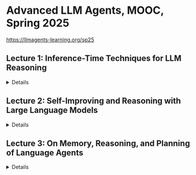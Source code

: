 # Advanced LLM Agents, MOOC, Spring 2025

https://llmagents-learning.org/sp25

## Lecture 1: Inference-Time Techniques for LLM Reasoning

<details>

## Overview:

The lecture emphasized strategies for optimizing reasoning tasks using advanced prompting methods, multi-candidate exploration, and iterative self-improvement, all aimed at improving accuracy and adaptability during inference.

Here are the main takeaways:
- Standard prompting struggles with reasoning benchmarks, but Chain-of-Thought (CoT) prompting significantly improves performance by modeling intermediate steps.
- Zero-shot CoT prompting uses simple instructions like “Let’s think step by step” to elicit reasoning without exemplars.
- Analogical prompting enables LLMs to self-generate tailored exemplars and reasoning structures, improving task-specific performance.
- Self-consistency boosts accuracy by sampling multiple solutions and selecting the most consistent final answer.
- Tree of Thoughts (ToT) allows step-by-step evaluation and iterative exploration, excelling in complex tasks.
- Reflexion and Self-Refine techniques empower LLMs to iteratively self-correct and improve their outputs using internal and external feedback.
- Self-correction without external feedback (oracle) can worsen reasoning performance, highlighting the need for effective evaluation mechanisms.
- Balancing inference budgets and model size is crucial for optimizing multi-sample solutions and computational efficiency.
- General-purpose and scalable methods remain essential for designing effective reasoning strategies in LLMs.

Ref:
- https://www.youtube.com/live/g0Dwtf3BH-0
- https://llmagents-learning.org/slides/inference_time_techniques_lecture_sp25.pdf


## Briefing:

### Introduction

This document summarises a lecture on inference-time techniques for enhancing the reasoning capabilities of Large Language Models (LLMs). The lecture highlights the significant advancements in LLM reasoning, particularly with models like OpenAI's "o1" and "o3", which demonstrate impressive performance on complex tasks like math, coding, and STEM. However, these high levels of performance are often achieved by using substantial inference-time computation. The lecture explores various strategies to optimise this, categorising them into three main areas: using more tokens for a single solution, searching and selecting from multiple candidates, and iterative self-improvement.

### Part 1: Basic Prompting Techniques - Increasing Token Budget for Single Solution

#### Standard Prompting Limitations
- Prior to advanced post-training techniques, standard prompting struggled with reasoning benchmarks.
- Few-shot examples only provided the format of the final solution, not the reasoning behind it.

#### Chain-of-Thought (CoT) Prompting
- Prompts the model to generate reasoning steps before arriving at the final solution.
- Can be implemented via few-shot examples or instructions.
- **Scaling with Model Size:** CoT performance improves significantly with larger models.
- **Zero-Shot CoT:** Using instructions like "Let's think step by step" can elicit CoT without needing few-shot examples, though it is less effective.

#### Analogical Prompting
- Enhances CoT performance by instructing the model to recall relevant exemplars before solving the test problem.
- Outperforms both zero-shot CoT and manual few-shot CoT, particularly with stronger models.

#### LLM-Driven Prompt Optimisation
- Leverages LLMs to automatically design and optimise prompts.
- Uses past optimisation trajectories to generate improved instructions.
- A meta-prompt enables the LLM to propose new instructions based on previous ones.
- Optimised prompts can outperform standard zero-shot and few-shot prompts.

#### CoT & Reasoning Strategies
- CoT allows variable computation based on task complexity.
- **Least-to-Most Prompting:** Decomposes complex problems into simpler sub-tasks solved sequentially.
- **Dynamic Least-to-Most Prompting:** Customises prompts for each sub-problem.
- **Self-Discover:** Instructs the LLM to autonomously compose reasoning structures without manually created demonstrations.

### Part 2: Search and Selection from Multiple Candidates - Increasing Width of Solution Space

#### Rationale
- Exploring multiple branches allows the model to recover from single-generation errors.

#### Self-Consistency
- Generates multiple candidate solutions and selects the most consistent final answer.
- Effective across models and tasks, scaling well with the number of samples.
- **Diversity in Sampling:** Ensures response variety using high-temperature sampling instead of beam search.

#### Clustering by Execution (AlphaCode)
- In code generation, predicted code is clustered based on execution consistency.
- Improves performance by selecting a program from the largest semantically equivalent clusters.

#### Universal Self-Consistency (USC)
- Extends self-consistency to free-form generation tasks, where consistency is evaluated within the LLM itself.

#### LLM Rankers
- Training verifiers or reward models enhances solution selection.
- **Outcome-Supervised Reward Model (ORM):** Evaluates final solutions.
- **Process-Supervised Reward Model (PRM):** Evaluates step-by-step reasoning.

#### Tree-of-Thoughts (ToT)
- Combines LLMs with tree search.
- Generates possible next reasoning steps, evaluates each, and prioritises promising solutions.
- Scales well with increased token budget.

### Part 3: Iterative Self-Improvement - Increasing Depth of Solution Search

#### Rationale
- Mistakes occur even in strong LLMs.
- Sampling multiple solutions is insufficient without a feedback loop for error correction.

#### Reflexion and Self-Refine
- The LLM generates feedback on its own output and refines it.
- Effective when external evaluation is available.

#### Self-Debugging (Code)
- Uses execution feedback, such as unit tests, to improve generated code.
- More informative feedback yields better results.

#### Limitations of Self-Correction (QA)
- Self-correction without an oracle verifier can reduce accuracy.
- General-purpose feedback prompts and multi-agent debates are often ineffective.

#### Budget Optimisation
- Optimal inference budget depends on the task and model.
- Smaller models may generate more solutions within the same computational budget.

### Key Takeaways and General Principles

- **Adaptability:** Best practices for LLM interaction should evolve with model capabilities.
- **Chain-of-Thought:** Fundamental for reasoning enhancement.
- **Consistency-Based Selection:** A simple yet effective principle for better response selection.
- **Search:** Exploring multiple solution paths improves accuracy.
- **The "Bitter Lesson":** Emphasises general-purpose methods that scale well with computation.

### Conclusion

The lecture provides a comprehensive overview of inference-time techniques for improving LLM reasoning. These techniques focus on:
1. **Using more token budget for better single-solution generation.**
2. **Searching multiple branches in the solution space.**
3. **Iterative self-improvement of responses.**

They range from basic CoT prompting to advanced methods like tree-of-thought and self-debugging. The lecture underscores the importance of continuous adaptation, scalable general-purpose methods, and fostering models capable of independent discovery rather than pre-programmed intelligence.

</details>

## Lecture 2: Self-Improving and Reasoning with Large Language Models

<details>

## Briefing

This document outlines the research and development of self-improving and reasoning Large Language Models (LLMs), which aim to create AI that trains itself, evaluates its performance, and updates itself based on its understanding. The ultimate goal is to achieve superhuman performance through these methods.

### System 1 vs System 2
The document introduces two systems for how LLMs function, System 1 and System 2:
*   **System 1**: This is reactive, relies on associations, has fixed compute per token, directly outputs answers, and is prone to failures like hallucinations and spurious correlations. Standard LLMs are considered System 1.
*   **System 2**: This is more deliberate and effortful, involving multiple "calls" to the System 1 LLM. It uses planning, search, verification, and reasoning with dynamic computation. Techniques like Chain-of-Thought (CoT) and Tree-of-Thoughts (ToT) fall under System 2.

### Historical Context and Evolution of LLMs
The document provides a brief history of LLMs and related technologies:
*   **Early 2000s:** Support Vector Machines were prevalent.
*   **2014:** The LLM attention mechanism was developed.
*   **2019-2023:** A rapid evolution of LLMs occurred, from GPT-2 to GPT-4, including models like T5, Jurassic-1, Megatron-Turing NLG, Gopher, Chinchilla, PaLM, OPT, BLOOM, and LLaMA.
*   **Pre-2020:** Language models were trained by predicting the next token on "positive examples" of language.
*   **Post-2020:**  LLMs began using techniques like supervised fine-tuning (SFT) and Reinforcement Learning from Human Feedback (RLHF).
*   **2022:** InstructGPT was developed using SFT and RLHF on GPT3.
*   **2023:** Models like Claude and GPT-4 began using extensive RLHF for safety and accuracy, and Direct Preference Optimization (DPO) was introduced.

### Improving Reasoning with System 2
*   **Prompting Approaches:** Early attempts to improve reasoning focused on prompting techniques.
*   **Chain-of-Verification (CoVe):** This method aims to reduce hallucinations by adding verification steps to the generation process. It includes variants like joint left-to-right generation, factored attention, and a factored-revise approach.
*   **System 2 Attention (S2A):** This method focuses on making attention more explicit and effortful by prompting the LLM to rewrite inputs, removing irrelevant or biased content, to improve the relevance of answers.
*   **Branch-Solve-Merge:** This approach breaks down complex tasks into subproblems, solves them individually, and merges the solutions to improve complex tasks where instructions are hard.

### Self-Improvement and Self-Rewarding LLMs
*   **Self-Training:** LLMs improve by assigning rewards to their own outputs and optimizing accordingly.
*   **Self-Rewarding LMs:** These models are trained to have both instruction-following and evaluation capabilities. They can generate responses to instructions and judge the quality of those responses, creating an iterative process of improvement.
*   **Iterative Training:** This involves two steps: self-instruction creation (generating prompts, responses, and self-rewards) and instruction training (using DPO on selected preference pairs).
*   **The "Superalignment challenge":** As LLMs improve they will become harder for humans to supervise.
*   **Initial Model:** Experiments start with a pre-trained LLaMA-2-70B model (M0) which is multitask trained using seed instruction following (IFT) and evaluation data (EFT). The model then goes through iterative training.
*    **Evaluation:** The self-rewarding models are evaluated on their ability to follow instructions and their ability to act as a reward model. The models are tested using internal instruction following test sets, AlpacaEval 2.0, and MT-Bench. They are also evaluated using the OpenAssistant validation set.
*    **Improvements:** The models show continuous improvement through iterative training.

### Iterative Reasoning and Meta-Rewarding
*   **Iterative Reasoning Preference Optimisation:** This technique uses self-rewarding techniques for reasoning tasks by generating multiple Chain-of-Thoughts (CoTs) and selecting preferences based on answer correctness.
*    **Thinking LLMs:**  This approach trains LLMs to think and respond for all instruction following tasks, not just math, using Thought Preference Optimization (TPO). It has achieved strong results on benchmarks like AlpacaEval and ArenaHard.
*   **Meta-Rewarding LLMs:** These models improve their judgments by meta-judging them. The LLM acts as an actor, judge, and meta-judge. Meta-rewards provide an additional training signal.
*   **LLM-as-a-Meta-Judge:** This is used to assess judgments. The method involves generating multiple judgments for pairs of responses and calculating pairwise meta-judgments.
*   **EvalPlanner:** This method trains LLMs to generate planning and reasoning CoTs for evaluation, converting evaluation tasks into verifiable tasks by generating similar prompts with high and low quality responses.

### Future Directions
*   **Latent System 2 Thoughts:** Explores the use of latent thoughts rather than tokens, with research into self-evaluation and learning from interaction.
*   **Improved System 1:** Research is needed to improve the fundamental architecture of System 1, such as better attention mechanisms and world models.

### Conclusion
The document highlights the significant progress in developing self-improving and reasoning LLMs. By using techniques like self-rewarding, iterative training, and meta-reasoning, LLMs are approaching and potentially surpassing human-level performance. Further research is needed to address limitations, improve reasoning, and explore the potential of more advanced approaches.

### Ref:
- https://www.youtube.com/live/_MNlLhU33H0
- https://llmagents-learning.org/slides/Jason-Weston-Reasoning-Alignment-Berkeley-Talk.pdf

</details>

## Lecture 3: On Memory, Reasoning, and Planning of Language Agents

<details>


### Ref:
- https://www.youtube.com/live/zvI4UN2_i-w
- https://llmagents-learning.org/slides/language_agents_YuSu_Berkeley.pdf
- https://github.com/OSU-NLP-Group/WebDreamer
- https://github.com/OSU-NLP-Group/HippoRAG

### **Overview**
This document reviews a presentation on "Language Agents," AI systems that leverage language for reasoning and communication. It contrasts two development perspectives—**LLM-first** and **Agent-first**—highlighting their unique challenges and opportunities. The discussion focuses on three core competencies:
1. **Memory** (HippoRAG for long-term memory)
2. **Reasoning** (Implicit reasoning and "grokking" in Transformers)
3. **Planning** (Model-based planning for web agents like WebDreamer)

The author argues that language agents represent a major step forward in AI but face ongoing hurdles in **continual learning, safety, and world model development**.

---

### **Key Themes and Takeaways**

#### **The Rise of Language Agents**
- Language agents are poised to revolutionize computing, as echoed by AI leaders:
  - Bill Gates: *"Agents are bringing about the biggest revolution in computing..."*
  - Andrew Ng: *"AI agentic workflows will drive massive AI progress this year."*
  - Sam Altman: *"2025 is when agents will work."*
- Current agents are **over-reliant on LLMs** and require significant advancements.
- Adopts Russel & Norvig’s definition: *“An agent perceives its environment through sensors and acts upon it through actuators.”*
- **Language Agents** are distinguished by their ability to use language as the primary tool for reasoning and communication.

#### **LLM-First vs. Agent-First Approaches**
- **LLM-First:** Uses LLMs as the foundation, adding functionalities via prompting and engineering.
- **Agent-First:** Integrates LLMs into AI agents that tackle traditional AI challenges while introducing new considerations like **synthetic data, self-reflection, and internalized search**.

#### **Language as a Vehicle for Reasoning and Communication**
- Language agents rely on **instruction following, in-context learning, and customized output**.
- Introduces the concept of **inner monologue**, where reasoning takes place within the LLM by generating tokens.

#### **Memory: HippoRAG – Neurobiologically Inspired Long-Term Memory**
- **Memory is critical for AI agents**, paralleling human memory and the **hippocampal indexing theory**.
- Existing **RAG (Retrieval-Augmented Generation)** models have limitations in retrieving correct information.
- **HippoRAG** improves memory by indexing and associating information, mimicking human memory structures:
  - **Neocortex:** Perception, linguistic abilities, and reasoning.
  - **Parahippocampus:** Bridge between areas, working memory.
  - **Hippocampus:** Indexing and auto-associative memory.

#### **Reasoning: Grokking in Transformers**
- Explores the concept of **"grokking"**, where **Transformers transition from memorization to generalization**.
- Key research questions:
  - Can Transformers develop **implicit reasoning**, or do fundamental limitations exist?
  - What factors influence the acquisition of implicit reasoning (**data scale, distribution, architecture**)?
- **Grokking is a phase transition** where generalization outcompetes memorization.

#### **Planning: Model-Based Planning for Web Agents (WebDreamer)**
- Planning is essential for **autonomous language agents** but is challenging due to:
  - **Open-ended action spaces**.
  - **Difficulty in testing goal achievement**.
  - **Need for world models** to predict action consequences.
- **WebDreamer** introduces model-based planning by simulating and predicting web navigation before execution, ensuring safer and more efficient outcomes.

---

### **Future Directions and Challenges**
1. **Memory:** Personalization and continual learning.
2. **Reasoning:** Integrating external actions and environmental states.
3. **Planning:** Building better world models and balancing reactive vs. model-based planning.
4. **Safety:** Addressing **endogenous (internal) and exogenous (external) risks**.
5. **Applications:** Expanding into **agentic search, workflow automation, and scientific AI**.

The author concludes that we are at the **dawn of a new era** in AI, with key challenges in **multimodal perception, reasoning, world models, grounding, planning, and continual learning**.

---

### **Quotes of Significance**
- *"Agents are bringing about the biggest revolution in computing..."* – Bill Gates
- *"2025 is when agents will work."* – Sam Altman
- *"An agent is anything that perceives and acts upon its environment."* – Russel & Norvig
- *"Memory is everything. Without it, we are nothing."* – Eric Kandel

---

### **Conclusion**
The document provides a comprehensive **overview of language agents**, showcasing their potential to transform AI. While progress has been made, substantial challenges remain in **memory, reasoning, planning, safety, and continual learning**. Research innovations like **HippoRAG and WebDreamer** offer promising solutions, but further work is needed to unlock the full capabilities of language agents.

</details>



